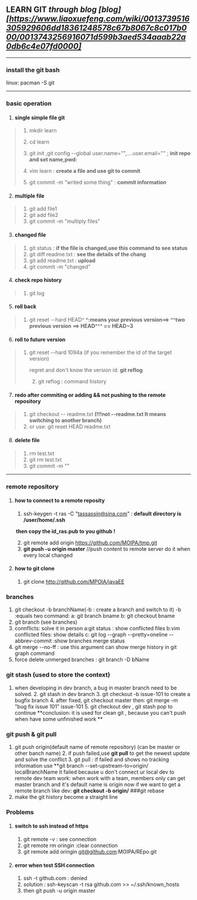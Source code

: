 ## LEARN GIT  *through blog [blog][https://www.liaoxuefeng.com/wiki/0013739516305929606dd18361248578c67b8067c8c017b000/0013743256916071d599b3aed534aaab22a0db6c4e07fd0000]*

----

### install the git bash

linux: pacman -S git

----

### basic operation

 1.	#### single simple file git

> 1. mkdir learn
>
> 2. cd learn
> 3. git init ,git config --global user.name="",....user.email="" ;  **init repo and set name,pwd:** 
> 4. vim learn : **create a file and use git to commit** 
> 5. git commit -m "writed some thing" : **commit information**

2.	####  multiple file

> 1. git add file1
> 2. git add file2
> 3. git commit -m "multiply files"

3. ####	changed file

> 1. git status :   **if the file is changed,use this command to see status**
> 2. git diff readme.txt  : **see the details of the chang**
> 3. git add readme.txt : **upload**
> 4. git commit -m "changed"

4.	####  check repo history

> 1. git log

5.	####  roll back

> 1. git reset --hard HEAD^ 		**^:means your previous version==>  ^^two previous version ==> HEAD^^^ == HEAD~3**

6.	####  roll to future version

> 1. git reset --hard 1094a  (if you remember the id of the target version)
>
>    regret and don't know the version id: **git reflog**  
>
>    2. git reflog : command history

7.	####  redo after commiting or adding && not pushing to the remote repository

> 1. git checkout -- readme.txt  **(!!!not --readme.txt  It means switching to another branch)**
> 2. or use: git reset HEAD readme.txt

8. #### delete file

> 1. rm test.txt
> 2. git rm test.txt
> 3. git commit -m ""

-----

### remote repository

1. #### how to connect to a remote reposity

   1.  ssh-keygen -t ras -C "tassassin@sina.com" :  **default directory is /user/home/.ssh**

   **​	then copy the id_ras.pub to you github !**

   2. git remote add origin https://github.com/MOIPA/tmp.git
   3. **git push -u origin master**     //push content to remote server do it when every local changed 

2. #### how to git clone 

   1. git clone http://github.com/MPOIA/javaEE

### branches
   1. git checkout -b branchName(-b : create a branch and switch to it)
   	-b :equals two command:
				a: git branch bname
				b: git checkout bname
   2. git branch (see branches)
   3. connflicts: solve it in person
   	a:git status : show conflicted files
	b:vim conflicted files: show details
	c: git log --graph --pretty=oneline --abbrev-commit  :show branches merge status
   4. git merge --no-ff : use this argument can show merge history in git graph command
   5.  force delete unmerged branches : git branch -D bName

### git stash (used to store the context)
   1. when developing in dev branch, a bug in master branch need to be solved.
	 2. git stash in dev branch
	 3. git checkout -b issue-101 to create a bugfix branch
	 4. after fixed, git checkout master then: git merge -m "bug fix issue 101" issue-101
	 5. git checkout dev , git stash pop to continue
	**conclusion: it is used for clean git , because you can't push when have some unfinished work **
### git push & git pull
   1. git push origin(default name of remote repository) <branch>(can be master or other banch name)
	 2. if push failed,use **git pull** to get the newest update and solve the conflict
	 3. git pull  : if failed and shows no tracking information use **git branch --set-upstream-to=origin/<branch> localBranchName
								it failed because u don't connect ur local dev to remote dev
	team work:
  when work with a team, members only can get master branch and it's default name is origin
  now if we want to get a remote branch like dev: **git checkout -b <lbname> origin/<bname>**
###git rebase
   1. make the git history become a straight line
### Problems

1. #### switch to ssh instead of https

   1. git remote -v : see connection 
   2. git remote rm oringin :clear connection
   3. git remote add oringin git@github.com:MOIPA/REpo.git

2. #### error when test SSH connection

   1. ssh -t github.com  : denied
   2. solution : ssh-keyscan -t rsa github.com >> ~/.ssh/known_hosts
   3. then git push -u origin master

